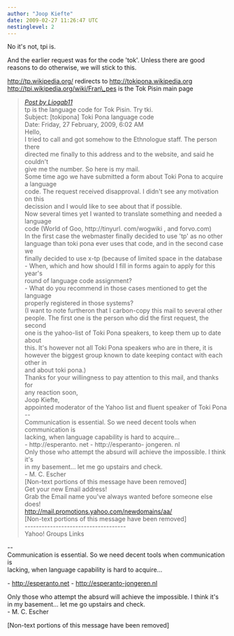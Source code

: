```yaml
---
author: "Joop Kiefte"
date: 2009-02-27 11:26:47 UTC
nestinglevel: 2
---
```

No it's not, tpi is.  
  
And the earlier request was for the code 'tok'. Unless there are good  
reasons to do otherwise, we will stick to this.  
  
http://tp.wikipedia.org/ redirects to http://tokipona.wikipedia.org  
http://tpi.wikipedia.org/wiki/Fran\_pes is the Tok Pisin main page  

> [_Post by Liogab11_](/kUH3YiOI/toki-pona-language-code#post2)  
> tp is the language code for Tok Pisin. Try tki.  
> Subject: \[tokipona\] Toki Pona language code  
> Date: Friday, 27 February, 2009, 6:02 AM  
> Hello,  
> I tried to call and got somehow to the Ethnologue staff. The person there  
> directed me finally to this address and to the website, and said he couldn't  
> give me the number. So here is my mail.  
> Some time ago we have submitted a form about Toki Pona to acquire a language  
> code. The request received disapproval. I didn't see any motivation on this  
> decission and I would like to see about that if possible.  
> Now several times yet I wanted to translate something and needed a language  
> code (World of Goo, http://tinyurl. com/wogwiki , and forvo.com)  
> In the first case the webmaster finally decided to use 'tp' as no other  
> language than toki pona ever uses that code, and in the second case we  
> finally decided to use x-tp (because of limited space in the database  
> \- When, which and how should I fill in forms again to apply for this year's  
> round of language code assignment?  
> \- What do you recommend in those cases mentioned to get the language  
> properly registered in those systems?  
> (I want to note furtheron that I carbon-copy this mail to several other  
> people. The first one is the person who did the first request, the second  
> one is the yahoo-list of Toki Pona speakers, to keep them up to date about  
> this. It's however not all Toki Pona speakers who are in there, it is  
> however the biggest group known to date keeping contact with each other in  
> and about toki pona.)  
> Thanks for your willingness to pay attention to this mail, and thanks for  
> any reaction soon,  
> Joop Kiefte,  
> appointed moderator of the Yahoo list and fluent speaker of Toki Pona  
> \--  
> Communication is essential. So we need decent tools when communication is  
> lacking, when language capability is hard to acquire...  
> \- http://esperanto. net - http://esperanto- jongeren. nl  
> Only those who attempt the absurd will achieve the impossible. I think it's  
> in my basement... let me go upstairs and check.  
> \- M. C. Escher  
> \[Non-text portions of this message have been removed\]  
> Get your new Email address!  
> Grab the Email name you've always wanted before someone else does!  
> http://mail.promotions.yahoo.com/newdomains/aa/  
> \[Non-text portions of this message have been removed\]  
> \------------------------------------  
> Yahoo! Groups Links  
> 

\--  
Communication is essential. So we need decent tools when communication is  
lacking, when language capability is hard to acquire...  
  
\- http://esperanto.net - http://esperanto-jongeren.nl  
  
Only those who attempt the absurd will achieve the impossible. I think it's  
in my basement... let me go upstairs and check.  
\- M. C. Escher  
  
  
\[Non-text portions of this message have been removed\]